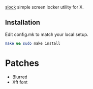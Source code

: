 [slock](https://tools.suckless.org/slock/) simple screen locker utility for X.

## Installation

Edit config.mk to match your local setup.

```sh
make && sudo make install
```

# Patches
- Blurred
- Xft font
